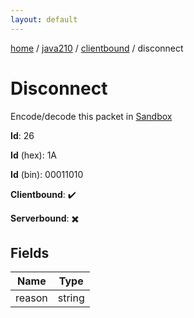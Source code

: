 ```yaml
---
layout: default
---
```


[home](/)  /  [java210](/protocol/java210)  /  [clientbound](/protocol/java210/clientbound)  /  disconnect

# Disconnect

Encode/decode this packet in [Sandbox](../../../sandbox/java210#clientbound.disconnect)

**Id**: 26

**Id** (hex): 1A

**Id** (bin): 00011010

**Clientbound**: ✔️

**Serverbound**: ✖️

## Fields

Name | Type
---|---
reason | string

